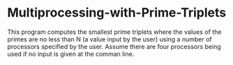 # Multiprocessing-with-Prime-Triplets
This program computes the smallest prime triplets where the values of the
primes are no less than N (a value input by the user) using a number of processors specified by the user. Assume there are four processors being used if no input is given at the comman line.
